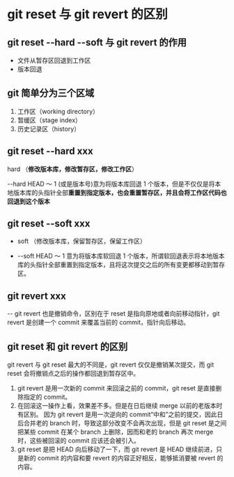# git reset 与 git revert 的区别

## git reset --hard --soft 与 git revert 的作用

- 文件从暂存区回退到工作区
- 版本回退

## git 简单分为三个区域

1. 工作区（working directory）
2. 暂缓区（stage index）
3. 历史记录区（history）

## git reset --hard xxx

hard （**修改版本库，修改暂存区，修改工作区**）

--hard HEAD ～ 1 (或是版本号)意为将版本库回退 1 个版本，但是不仅仅是将本地版本库的头指针全部**重置到指定版本，也会重置暂存区，并且会将工作区代码也回退到这个版本**

## git reset --soft xxx

- soft （修改版本库，保留暂存区，保留工作区）

- --soft HEAD ～ 1 意为将版本库软回退 1 个版本，所谓软回退表示将本地版本库的头指针全部重置到指定版本，且将这次提交之后的所有变更都移动到暂存区。

## git revert xxx

-- git revert 也是撤销命令，区别在于 reset 是指向原地或者向前移动指针，git revert 是创建一个 commit 来覆盖当前的 commit，指针向后移动。

## git reset 和 git revert 的区别

git revert 与 git reset 最大的不同是，git revert 仅仅是撤销某次提交，而 git reset 会将撤销点之后的操作都回退到暂存区中。

1. git revert 是用一次新的 commit 来回滚之前的 commit，git reset 是直接删除指定的 commit。
2. 在回滚这一操作上看，效果差不多。但是在日后继续 merge 以前的老版本时有区别。
   因为 git revert 是用一次逆向的 commit“中和”之前的提交，因此日后合并老的 branch 时，导致这部分改变不会再次出现，但是 git reset 是之间把某些 commit 在某个 branch 上删除，因而和老的 branch 再次 merge 时，这些被回滚的 commit 应该还会被引入。
3. git reset 是把 HEAD 向后移动了一下，而 git revert 是 HEAD 继续前进，只是新的 commit 的内容和要 revert 的内容正好相反，能够抵消要被 revert 的内容。
